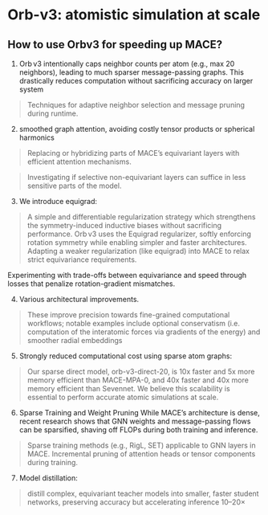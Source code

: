 # Orb-v3: atomistic simulation at scale

## How to use Orbv3 for speeding up MACE?

1. Orb v3 intentionally caps neighbor counts per atom (e.g., max 20 neighbors), leading to much sparser message-passing graphs. This drastically reduces computation without sacrificing accuracy on larger system
> Techniques for adaptive neighbor selection and message pruning during runtime.

2.  smoothed graph attention, avoiding costly tensor products or spherical harmonics
> Replacing or hybridizing parts of MACE’s equivariant layers with efficient attention mechanisms.

> Investigating if selective non-equivariant layers can suffice in less sensitive parts of the model.

3.  We introduce equigrad: 
> A simple and differentiable regularization strategy which strengthens the symmetry-induced inductive biases without sacrificing performance. Orb v3 uses the Equigrad regularizer, softly enforcing rotation symmetry while enabling simpler and faster architectures. Adapting a weaker regularization (like equigrad) into MACE to relax strict equivariance requirements.

Experimenting with trade-offs between equivariance and speed through losses that penalize rotation-gradient mismatches.

4. Various architectural improvements.
‍
> These improve precision towards fine-grained computational workflows; notable examples include optional conservatism (i.e. computation of the interatomic forces via gradients of the energy) and smoother radial embeddings


5. Strongly reduced computational cost using sparse atom graphs: 
> Our sparse direct model, orb-v3-direct-20, is 10x faster and 5x more memory efficient than MACE-MPA-0, and 40x faster and 40x more memory efficient than Sevennet. We believe this scalability is essential to perform accurate atomic simulations at scale.

6. Sparse Training and Weight Pruning
While MACE’s architecture is dense, recent research shows that GNN weights and message-passing flows can be sparsified, shaving off FLOPs during both training and inference.

>Sparse training methods (e.g., RigL, SET) applicable to GNN layers in MACE.
>Incremental pruning of attention heads or tensor components during training.

7. Model distillation:
> distill complex, equivariant teacher models into smaller, faster student networks, preserving accuracy but accelerating inference 10–20×